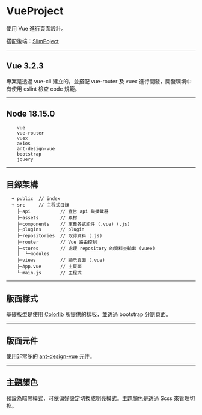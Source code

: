 # VueProject

使用 Vue 進行頁面設計。

搭配後端：[SlimPoject](https://github.com/tk50486yui/SlimProject.git)

----
## Vue 3.2.3

專案是透過 vue-cli 建立的，並搭配 vue-router 及 vuex 進行開發，開發環境中有使用 eslint 檢查 code 規範。


----
## Node 18.15.0

``` 
    vue
    vue-router
    vuex
    axios
    ant-design-vue
    bootstrap
    jquery
``` 

----
## 目錄架構
```    
  + public  // index
  + src     // 主程式目錄
    ├─api           // 宣告 api 與攔截器
    ├─assets        // 素材
    ├─components    // 定義各式組件 (.vue) (.js)
    ├─plugins       // plugin
    ├─repositories  // 取得資料 (.js)
    ├─router        // Vue 路由控制
    ├─stores        // 處理 repository 的資料並輸出 (vuex)
    │  └─modules
    ├─views         // 顯示頁面 (.vue)
    ├─App.vue       // 主頁面
    └─main.js       // 主程式
```

----
## 版面樣式

基礎版型是使用 [Colorlib](https://colorlib.com/) 所提供的樣板，並透過 bootstrap 分割頁面。

----
## 版面元件

使用非常多的 [ant-design-vue](https://www.antdv.com/docs/vue/introduce-cn) 元件。

----
## 主題顏色

預設為暗黑模式，可依偏好設定切換成明亮模式。主題顏色是透過 Scss 來管理切換。
